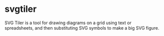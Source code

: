 # svgtiler
SVG Tiler is a tool for drawing diagrams on a grid using text or spreadsheets,
and then substituting SVG symbols to make a big SVG figure.
